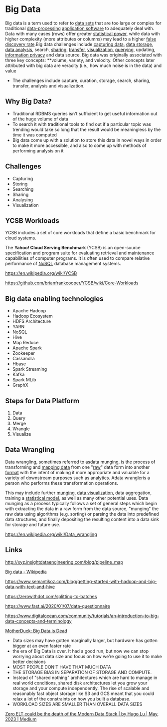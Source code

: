 # Big Data

Big data is a term used to refer to [data sets](https://en.wikipedia.org/wiki/Data_set) that are too large or complex for traditional [data-processing](https://en.wikipedia.org/wiki/Data_processing) [application software](https://en.wikipedia.org/wiki/Application_software) to adequately deal with. Data with many cases (rows) offer greater [statistical power](https://en.wikipedia.org/wiki/Statistical_power), while data with higher complexity (more attributes or columns) may lead to a higher [false discovery rate](https://en.wikipedia.org/wiki/False_discovery_rate).Big data challenges include [capturing data](https://en.wikipedia.org/wiki/Automatic_identification_and_data_capture), [data storage](https://en.wikipedia.org/wiki/Computer_data_storage), [data analysis](https://en.wikipedia.org/wiki/Data_analysis), search, [sharing](https://en.wikipedia.org/wiki/Data_sharing), [transfer](https://en.wikipedia.org/wiki/Data_transmission), [visualization](https://en.wikipedia.org/wiki/Data_visualization), [querying,](https://en.wikipedia.org/wiki/Query_language) updating, [information privacy](https://en.wikipedia.org/wiki/Information_privacy) and data source. Big data was originally associated with three key concepts: **volume, variety, and velocity. Other concepts later attributed with big data are veracity (i.e., how much noise is in the data) and value

- The challenges include capture, curation, storage, search, sharing, transfer, analysis and visualization.

## Why Big Data?

- Traditional RDBMS queries isn't sufficient to get useful information out of the huge volume of data
- To search it with traditional tools to find out if a particular topic was trending would take so long that the result would be meaningless by the time it was computed
- Big data come up with a solution to store this data in novel ways in order to make it more accessible, and also to come up with methods of performing analysis on it

## Challenges

- Capturing
- Storing
- Searching
- Sharing
- Analysing
- Visualization

## YCSB Workloads

YCSB includes a set of core workloads that define a basic benchmark for cloud systems.

The **Yahoo! Cloud Serving Benchmark** (YCSB) is an open-source specification and program suite for evaluating retrieval and maintenance capabilities of computer programs. It is often used to compare relative performance of [NoSQL](https://en.wikipedia.org/wiki/NoSQL) database management systems.

<https://en.wikipedia.org/wiki/YCSB>

<https://github.com/brianfrankcooper/YCSB/wiki/Core-Workloads>

## Big data enabling technologies

- Apache Hadoop
- Hadoop Ecosystem
- HDFS Architecture
- YARN
- NoSQL
- Hive
- Map Reduce
- Apache Spark
- Zookeeper
- Cassandra
- Hbase
- Spark Streaming
- Kafka
- Spark MLib
- GraphX

## Steps for Data Platform

1. Data
2. Query
3. Merge
4. Wrangle
5. Visualize

## Data Wrangling

Data wrangling, sometimes referred to asdata munging, is the process of transforming and [mapping data](https://en.wikipedia.org/wiki/Data_mapping) from one "[raw](https://en.wikipedia.org/wiki/Raw_data)" data form into another [format](https://en.wikipedia.org/wiki/Content_format) with the intent of making it more appropriate and valuable for a variety of downstream purposes such as analytics. Adata wrangleris a person who performs these transformation operations.

This may include further [munging](https://en.wikipedia.org/wiki/Mung_(computer_term)), [data visualization](https://en.wikipedia.org/wiki/Data_visualization), data aggregation, training a [statistical model](https://en.wikipedia.org/wiki/Statistical_model), as well as many other potential uses. Data munging as a process typically follows a set of general steps which begin with extracting the data in a raw form from the data source, "munging" the raw data using algorithms (e.g. sorting) or parsing the data into predefined data structures, and finally depositing the resulting content into a data sink for storage and future use.

<https://en.wikipedia.org/wiki/Data_wrangling>

## Links

<http://xyz.insightdataengineering.com/blog/pipeline_map>

[Big data - Wikipedia](https://en.wikipedia.org/wiki/Big_data)

<https://www.semantikoz.com/blog/getting-started-with-hadoop-and-big-data-with-text-and-hive>

<https://zerowithdot.com/splitting-to-batches>

<https://www.fast.ai/2020/01/07/data-questionnaire>

<https://www.digitalocean.com/community/tutorials/an-introduction-to-big-data-concepts-and-terminology>

[MotherDuck: Big Data is Dead](https://motherduck.com/blog/big-data-is-dead/)

- Data sizes may have gotten marginally larger, but hardware has gotten bigger at an even faster rate
- the era of Big Data is over. It had a good run, but now we can stop worrying about data size and focus on how we’re going to use it to make better decisions
- MOST PEOPLE DON’T HAVE THAT MUCH DATA
- THE STORAGE BIAS IN SEPARATION OF STORAGE AND COMPUTE.
- Instead of "shared nothing" architectures which are hard to manage in real world conditions, shared disk architectures let you grow your storage and your compute independently. The rise of scalable and reasonably fast object storage like S3 and GCS meant that you could relax a lot of the constraints on how you built a database.
- WORKLOAD SIZES ARE SMALLER THAN OVERALL DATA SIZES

[Zero ELT could be the death of the Modern Data Stack | by Hugo Lu | May, 2023 | Medium](https://medium.com/@hugolu87/zero-elt-could-be-the-death-of-the-modern-data-stack-cfdd56c9246d)

